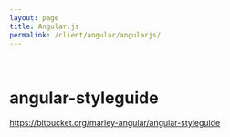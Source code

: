 ```yaml
---
layout: page
title: Angular.js
permalink: /client/angular/angularjs/
---
```


<br/>

# angular-styleguide

https://bitbucket.org/marley-angular/angular-styleguide
